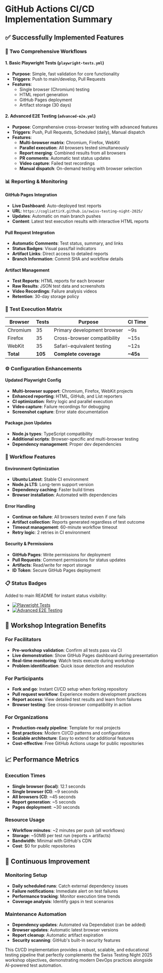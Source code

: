 # GitHub Actions CI/CD Implementation Summary

## ✅ Successfully Implemented Features

### 🔄 **Two Comprehensive Workflows**

#### 1. **Basic Playwright Tests** (`playwright-tests.yml`)
- **Purpose**: Simple, fast validation for core functionality
- **Triggers**: Push to main/develop, Pull Requests
- **Features**:
  - Single browser (Chromium) testing
  - HTML report generation
  - GitHub Pages deployment
  - Artifact storage (30 days)

#### 2. **Advanced E2E Testing** (`advanced-e2e.yml`)
- **Purpose**: Comprehensive cross-browser testing with advanced features
- **Triggers**: Push, Pull Requests, Scheduled (daily), Manual dispatch
- **Features**:
  - **Multi-browser matrix**: Chromium, Firefox, WebKit
  - **Parallel execution**: All browsers tested simultaneously
  - **Report merging**: Combined results from all browsers
  - **PR comments**: Automatic test status updates
  - **Video capture**: Failed test recordings
  - **Manual dispatch**: On-demand testing with browser selection

### 📊 **Reporting & Monitoring**

#### **GitHub Pages Integration**
- **Live Dashboard**: Auto-deployed test reports
- **URL**: `https://cogliattirX.github.io/swiss-testing-night-2025/`
- **Updates**: Automatic on main branch pushes
- **Content**: Latest test execution results with interactive HTML reports

#### **Pull Request Integration**
- **Automatic Comments**: Test status, summary, and links
- **Status Badges**: Visual pass/fail indicators
- **Artifact Links**: Direct access to detailed reports
- **Branch Information**: Commit SHA and workflow details

#### **Artifact Management**
- **Test Reports**: HTML reports for each browser
- **Raw Results**: JSON test data and screenshots
- **Video Recordings**: Failure analysis videos
- **Retention**: 30-day storage policy

### 🎯 **Test Execution Matrix**

| Browser | Tests | Purpose | CI Time |
|---------|-------|---------|---------|
| Chromium | 35 | Primary development browser | ~9s |
| Firefox | 35 | Cross-browser compatibility | ~15s |
| WebKit | 35 | Safari-equivalent testing | ~12s |
| **Total** | **105** | **Complete coverage** | **~45s** |

### ⚙️ **Configuration Enhancements**

#### **Updated Playwright Config**
- **Multi-browser support**: Chromium, Firefox, WebKit projects
- **Enhanced reporting**: HTML, GitHub, and List reporters
- **CI optimization**: Retry logic and parallel execution
- **Video capture**: Failure recordings for debugging
- **Screenshot capture**: Error state documentation

#### **Package.json Updates**
- **Node.js types**: TypeScript compatibility
- **Additional scripts**: Browser-specific and multi-browser testing
- **Dependency management**: Proper dev dependencies

### 🔧 **Workflow Features**

#### **Environment Optimization**
- **Ubuntu Latest**: Stable CI environment
- **Node.js LTS**: Long-term support version
- **Dependency caching**: Faster build times
- **Browser installation**: Automated with dependencies

#### **Error Handling**
- **Continue on failure**: All browsers tested even if one fails
- **Artifact collection**: Reports generated regardless of test outcome
- **Timeout management**: 60-minute workflow timeout
- **Retry logic**: 2 retries in CI environment

#### **Security & Permissions**
- **GitHub Pages**: Write permissions for deployment
- **Pull Requests**: Comment permissions for status updates
- **Artifacts**: Read/write for report storage
- **ID Token**: Secure GitHub Pages deployment

### 📋 **Status Badges**
Added to main README for instant status visibility:
- [![Playwright Tests](https://github.com/cogliattirX/swiss-testing-night-2025/actions/workflows/playwright-tests.yml/badge.svg)](https://github.com/cogliattirX/swiss-testing-night-2025/actions/workflows/playwright-tests.yml)
- [![Advanced E2E Testing](https://github.com/cogliattirX/swiss-testing-night-2025/actions/workflows/advanced-e2e.yml/badge.svg)](https://github.com/cogliattirX/swiss-testing-night-2025/actions/workflows/advanced-e2e.yml)

## 🎉 Workshop Integration Benefits

### **For Facilitators**
- **Pre-workshop validation**: Confirm all tests pass via CI
- **Live demonstration**: Show GitHub Pages dashboard during presentation
- **Real-time monitoring**: Watch tests execute during workshop
- **Problem identification**: Quick issue detection and resolution

### **For Participants**
- **Fork and go**: Instant CI/CD setup when forking repository
- **Pull request workflow**: Experience modern development practices
- **Report access**: View detailed test results and learn from failures
- **Browser testing**: See cross-browser compatibility in action

### **For Organizations**
- **Production-ready pipeline**: Template for real projects
- **Best practices**: Modern CI/CD patterns and configurations
- **Scalable architecture**: Easy to extend for additional features
- **Cost-effective**: Free GitHub Actions usage for public repositories

## 📈 **Performance Metrics**

### **Execution Times**
- **Single browser (local)**: 12.1 seconds
- **Single browser (CI)**: ~9 seconds  
- **All browsers (CI)**: ~45 seconds
- **Report generation**: ~5 seconds
- **Pages deployment**: ~30 seconds

### **Resource Usage**
- **Workflow minutes**: ~2 minutes per push (all workflows)
- **Storage**: ~50MB per test run (reports + artifacts)
- **Bandwidth**: Minimal with GitHub's CDN
- **Cost**: $0 for public repositories

## 🔄 **Continuous Improvement**

### **Monitoring Setup**
- **Daily scheduled runs**: Catch external dependency issues
- **Failure notifications**: Immediate alert on test failures  
- **Performance tracking**: Monitor execution time trends
- **Coverage analysis**: Identify gaps in test scenarios

### **Maintenance Automation**
- **Dependency updates**: Automated via Dependabot (can be added)
- **Browser updates**: Automatic latest browser versions
- **Report cleanup**: Automatic artifact expiration
- **Security scanning**: GitHub's built-in security features

This CI/CD implementation provides a robust, scalable, and educational testing pipeline that perfectly complements the Swiss Testing Night 2025 workshop objectives, demonstrating modern DevOps practices alongside AI-powered test automation.
